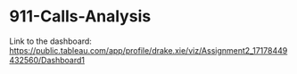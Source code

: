 # 911-Calls-Analysis
Link to the dashboard: https://public.tableau.com/app/profile/drake.xie/viz/Assignment2_17178449432560/Dashboard1
